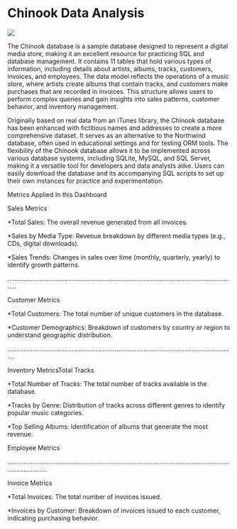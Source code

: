# Chinook Data Analysis

<a target="_blank" href="https://cookiecutter-data-science.drivendata.org/">
    <img src="https://img.shields.io/badge/CCDS-Project%20template-328F97?logo=cookiecutter" />
</a>


The Chinook database is a sample database designed to represent a digital media store, making it an excellent resource for practicing SQL and database management. It contains 11 tables that hold various types of information, including details about artists, albums, tracks, customers, invoices, and employees. The data model reflects the operations of a music store, where artists create albums that contain tracks, and customers make purchases that are recorded in invoices. This structure allows users to perform complex queries and gain insights into sales patterns, customer behavior, and inventory management.



Originally based on real data from an iTunes library, the Chinook database has been enhanced with fictitious names and addresses to create a more comprehensive dataset. It serves as an alternative to the Northwind database, often used in educational settings and for testing ORM tools. The flexibility of the Chinook database allows it to be implemented across various database systems, including SQLite, MySQL, and SQL Server, making it a versatile tool for developers and data analysts alike. Users can easily download the database and its accompanying SQL scripts to set up their own instances for practice and experimentation.

Metrics Applied In this Dashboard



Sales Metrics



*Total Sales: The overall revenue generated from all invoices.



*Sales by Media Type: Revenue breakdown by different media types (e.g., CDs, digital downloads).



*Sales Trends: Changes in sales over time (monthly, quarterly, yearly) to identify growth patterns.

.................................................................................................................................

Customer Metrics



*Total Customers: The total number of unique customers in the database.



*Customer Demographics: Breakdown of customers by country or region to understand geographic distribution.

................................................................................................................................



Inventory MetricsTotal Tracks



*Total Number of Tracks: The total number of tracks available in the database.



*Tracks by Genre: Distribution of tracks across different genres to identify popular music categories.



*Top Selling Albums: Identification of albums that generate the most revenue.

Employee Metrics

..................................................................................................................................................

Invoice Metrics



*Total Invoices: The total number of invoices issued.



*Invoices by Customer: Breakdown of invoices issued to each customer, indicating purchasing behavior.
